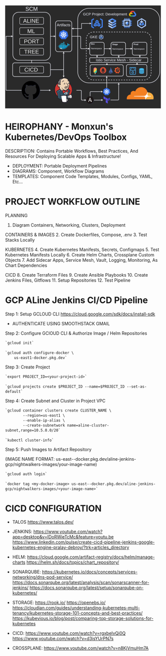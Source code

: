 ![GCP-Cluster-Diagram](diagrams/GCPClusterDeployment.drawio.png) 
# HEIROPHANY - Monxun's Kubernetes/DevOps Toolbox

DESCRIPTION: 
Contains Portable Workflows, Best Practices, And Resources For Deploying Scalable Apps & Infrastructure!

- DEPLOYMENT:   Portable Deployment Pipelines
- DIAGRAMS:     Component, Workflow Diagrams
- TEMPLATES:    Component Code Templates, Modules, Configs, YAML, Etc...

# PROJECT WORKFLOW OUTLINE

PLANNING
1. Diagram Containers, Networking, Clusters, Deployment

CONTAINERS & IMAGES
2. Create Dockerfiles, Compose, .env
3. Test Stacks Locally

KUBERNETES
4. Create Kubernetes Manifests, Secrets, Configmaps
5. Test Kubernetes Manifests Locally
6. Create Helm Charts, Crossplane Custom Objects
7. Add Sidecar Apps, Service Mesh, Vault, Logging, Monitoring, As Chart Dependencies

CICD
8. Create Terraform Files
9. Create Ansible Playbooks
10. Create Jenkins Files, Gitflows
11. Setup Repositories
12. Test Pipeline


# GCP ALine Jenkins CI/CD Pipeline 

Step 1: Setup GCLOUD CLI
https://cloud.google.com/sdk/docs/install-sdk

* AUTHENTICATE USING SMOOTHSTACK GMAIL


Step 2: Configure GClOUD CLI & Authorize Image / Helm Repositories

    `gcloud init`

    `gcloud auth configure-docker \
        us-east1-docker.pkg.dev`


Step 3: Create Project

    `export PROJECT_ID=<your-project-id>`

    `gcloud projects create $PROJECT_ID --name=$PROJECT_ID --set-as-default`


Step 4: Create Subnet and Cluster in Project VPC

    `gcloud container clusters create CLUSTER_NAME \
            --region=us-east1 \
            --enable-ip-alias \
            --create-subnetwork name=aline-cluster-subnet,range=10.5.0.0/20`

    `kubectl cluster-info`


Step 5: Push Images to Artifact Repository

(IMAGE NAME FORMAT: us-east--docker.pkg.dev/aline-jenkins-gcp/nightwalkers-images/your-image-name)

    `gcloud auth login`

    `docker tag <my-docker-image> us-east--docker.pkg.dev/aline-jenkins-gcp/nightwalkers-images/<your-image-name>`


# CICD CONFIGURATION

- TALOS
https://www.talos.dev/

- JENKINS:
https://www.youtube.com/watch?app=desktop&v=IDoRWieTcMc&feature=youtu.be
https://www.linkedin.com/pulse/create-cicd-pipeline-jenkins-google-kubernetes-engine-pralay-debroy/?trk=articles_directory

- HELM:
https://cloud.google.com/artifact-registry/docs/helm/manage-charts
https://helm.sh/docs/topics/chart_repository/

- SONARQUBE:
https://kubernetes.io/docs/concepts/services-networking/dns-pod-service/
https://docs.sonarqube.org/latest/analysis/scan/sonarscanner-for-jenkins/
https://docs.sonarqube.org/latest/setup/sonarqube-on-kubernetes/

- STORAGE:
https://rook.io/
https://openebs.io/
https://cloudian.com/guides/understanding-kubernetes-multi-tenancy/kubernetes-storage-101-concepts-and-best-practices/
https://kubevious.io/blog/post/comparing-top-storage-solutions-for-kubernetes

- CICD:
https://www.youtube.com/watch?v=rgxbeIvQj0Q
https://www.youtube.com/watch?v=d3isYUrPN7s

- CROSSPLANE:
https://www.youtube.com/watch?v=n8KjVmuHm7A

